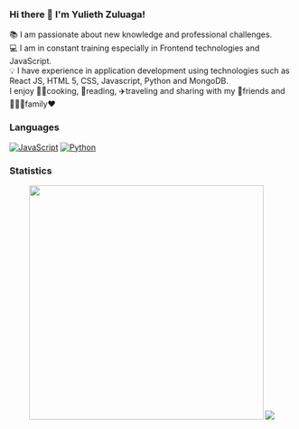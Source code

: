 ### Hi there 👋 I'm Yulieth Zuluaga!

<!--
**yulyzulu/yulyzulu** is a ✨ _special_ ✨ repository because its `README.md` (this file) appears on your GitHub profile.

Here are some ideas to get you started:

- 🔭 I’m currently working on ...
- 🌱 I’m currently learning ...
- 👯 I’m looking to collaborate on ...
- 🤔 I’m looking for help with ...
- 💬 Ask me about ...
- 📫 How to reach me: ...
- 😄 Pronouns: ...
- ⚡ Fun fact: ...
-->
:books: I am passionate about new knowledge and professional challenges.  
:computer: I am in constant training especially in Frontend technologies and JavaScript.  
:bulb: I have experience in application development using technologies such as React JS, HTML 5, CSS, Javascript, Python and MongoDB.  
I enjoy :woman_cook:cooking, :open_book:reading, :airplane:traveling and sharing with my 👭friends and :people_holding_hands:family:heart:

### Languages
[![JavaScript](https://img.shields.io/badge/-JavaScript-000?&logo=JavaScript&logoColor=ddc508&style=flat)]()
[![Python](https://img.shields.io/badge/-Python-000?&logo=python&style=flat)]()

### Statistics
<p align="center">
  <img src="https://github-readme-stats.vercel.app/api/top-langs/?username=yulyzulu&layout=compact&theme=bear" width=415 />
  <img src="https://github-readme-stats.vercel.app/api?username=yulyzulu&show_icons=true&theme=bear" " />
 </p>
